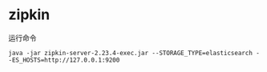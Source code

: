 # zipkin

运行命令

```
java -jar zipkin-server-2.23.4-exec.jar --STORAGE_TYPE=elasticsearch --ES_HOSTS=http://127.0.0.1:9200
```

